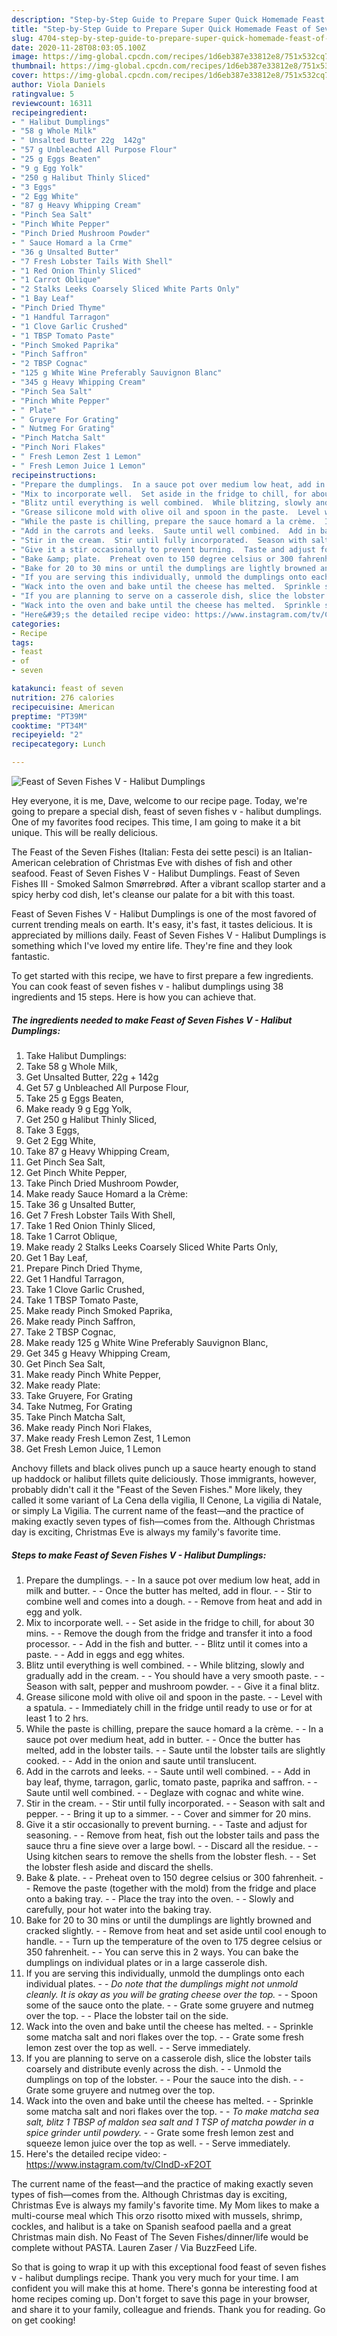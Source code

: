```yaml
---
description: "Step-by-Step Guide to Prepare Super Quick Homemade Feast of Seven Fishes V - Halibut Dumplings"
title: "Step-by-Step Guide to Prepare Super Quick Homemade Feast of Seven Fishes V - Halibut Dumplings"
slug: 4704-step-by-step-guide-to-prepare-super-quick-homemade-feast-of-seven-fishes-v-halibut-dumplings
date: 2020-11-28T08:03:05.100Z
image: https://img-global.cpcdn.com/recipes/1d6eb387e33812e8/751x532cq70/feast-of-seven-fishes-v-halibut-dumplings-recipe-main-photo.jpg
thumbnail: https://img-global.cpcdn.com/recipes/1d6eb387e33812e8/751x532cq70/feast-of-seven-fishes-v-halibut-dumplings-recipe-main-photo.jpg
cover: https://img-global.cpcdn.com/recipes/1d6eb387e33812e8/751x532cq70/feast-of-seven-fishes-v-halibut-dumplings-recipe-main-photo.jpg
author: Viola Daniels
ratingvalue: 5
reviewcount: 16311
recipeingredient:
- " Halibut Dumplings"
- "58 g Whole Milk"
- " Unsalted Butter 22g  142g"
- "57 g Unbleached All Purpose Flour"
- "25 g Eggs Beaten"
- "9 g Egg Yolk"
- "250 g Halibut Thinly Sliced"
- "3 Eggs"
- "2 Egg White"
- "87 g Heavy Whipping Cream"
- "Pinch Sea Salt"
- "Pinch White Pepper"
- "Pinch Dried Mushroom Powder"
- " Sauce Homard a la Crme"
- "36 g Unsalted Butter"
- "7 Fresh Lobster Tails With Shell"
- "1 Red Onion Thinly Sliced"
- "1 Carrot Oblique"
- "2 Stalks Leeks Coarsely Sliced White Parts Only"
- "1 Bay Leaf"
- "Pinch Dried Thyme"
- "1 Handful Tarragon"
- "1 Clove Garlic Crushed"
- "1 TBSP Tomato Paste"
- "Pinch Smoked Paprika"
- "Pinch Saffron"
- "2 TBSP Cognac"
- "125 g White Wine Preferably Sauvignon Blanc"
- "345 g Heavy Whipping Cream"
- "Pinch Sea Salt"
- "Pinch White Pepper"
- " Plate"
- " Gruyere For Grating"
- " Nutmeg For Grating"
- "Pinch Matcha Salt"
- "Pinch Nori Flakes"
- " Fresh Lemon Zest 1 Lemon"
- " Fresh Lemon Juice 1 Lemon"
recipeinstructions:
- "Prepare the dumplings.  In a sauce pot over medium low heat, add in milk and butter.  Once the butter has melted, add in flour.  Stir to combine well and comes into a dough.  Remove from heat and add in egg and yolk."
- "Mix to incorporate well.  Set aside in the fridge to chill, for about 30 mins.  Remove the dough from the fridge and transfer it into a food processor.  Add in the fish and butter.  Blitz until it comes into a paste.  Add in eggs and egg whites."
- "Blitz until everything is well combined.  While blitzing, slowly and gradually add in the cream.  You should have a very smooth paste.  Season with salt, pepper and mushroom powder.  Give it a final blitz."
- "Grease silicone mold with olive oil and spoon in the paste.  Level with a spatula.  Immediately chill in the fridge until ready to use or for at least 1 to 2 hrs."
- "While the paste is chilling, prepare the sauce homard a la crème.  In a sauce pot over medium heat, add in butter.  Once the butter has melted, add in the lobster tails.  Saute until the lobster tails are slightly cooked.  Add in the onion and saute until translucent."
- "Add in the carrots and leeks.  Saute until well combined.  Add in bay leaf, thyme, tarragon, garlic, tomato paste, paprika and saffron.  Saute until well combined.  Deglaze with cognac and white wine."
- "Stir in the cream.  Stir until fully incorporated.  Season with salt and pepper.  Bring it up to a simmer.  Cover and simmer for 20 mins."
- "Give it a stir occasionally to prevent burning.  Taste and adjust for seasoning.  Remove from heat, fish out the lobster tails and pass the sauce thru a fine sieve over a large bowl.  Discard all the residue.  Using kitchen sears to remove the shells from the lobster flesh.  Set the lobster flesh aside and discard the shells."
- "Bake &amp; plate.  Preheat oven to 150 degree celsius or 300 fahrenheit.  Remove the paste (together with the mold) from the fridge and place onto a baking tray.  Place the tray into the oven.  Slowly and carefully, pour hot water into the baking tray."
- "Bake for 20 to 30 mins or until the dumplings are lightly browned and cracked slightly.  Remove from heat and set aside until cool enough to handle.  Turn up the temperature of the oven to 175 degree celsius or 350 fahrenheit.  You can serve this in 2 ways. You can bake the dumplings on individual plates or in a large casserole dish."
- "If you are serving this individually, unmold the dumplings onto each individual plates.   *Do note that the dumplings might not unmold cleanly. It is okay as you will be grating cheese over the top.*  Spoon some of the sauce onto the plate.  Grate some gruyere and nutmeg over the top.  Place the lobster tail on the side."
- "Wack into the oven and bake until the cheese has melted.  Sprinkle some matcha salt and nori flakes over the top.  Grate some fresh lemon zest over the top as well.  Serve immediately."
- "If you are planning to serve on a casserole dish, slice the lobster tails coarsely and distribute evenly across the dish.  Unmold the dumplings on top of the lobster.  Pour the sauce into the dish.  Grate some gruyere and nutmeg over the top."
- "Wack into the oven and bake until the cheese has melted.  Sprinkle some matcha salt and nori flakes over the top.  *To make matcha sea salt, blitz 1 TBSP of maldon sea salt and 1 TSP of matcha powder in a spice grinder until powdery.*  Grate some fresh lemon zest and squeeze lemon juice over the top as well.  Serve immediately."
- "Here&#39;s the detailed recipe video: https://www.instagram.com/tv/CIndD-xF2OT"
categories:
- Recipe
tags:
- feast
- of
- seven

katakunci: feast of seven 
nutrition: 276 calories
recipecuisine: American
preptime: "PT39M"
cooktime: "PT34M"
recipeyield: "2"
recipecategory: Lunch

---
```



![Feast of Seven Fishes V - Halibut Dumplings](https://img-global.cpcdn.com/recipes/1d6eb387e33812e8/751x532cq70/feast-of-seven-fishes-v-halibut-dumplings-recipe-main-photo.jpg)

Hey everyone, it is me, Dave, welcome to our recipe page. Today, we're going to prepare a special dish, feast of seven fishes v - halibut dumplings. One of my favorites food recipes. This time, I am going to make it a bit unique. This will be really delicious.

The Feast of the Seven Fishes (Italian: Festa dei sette pesci) is an Italian-American celebration of Christmas Eve with dishes of fish and other seafood. Feast of Seven Fishes V - Halibut Dumplings. Feast of Seven Fishes III - Smoked Salmon Smørrebrød. After a vibrant scallop starter and a spicy herby cod dish, let&#39;s cleanse our palate for a bit with this toast.

Feast of Seven Fishes V - Halibut Dumplings is one of the most favored of current trending meals on earth. It's easy, it's fast, it tastes delicious. It is appreciated by millions daily. Feast of Seven Fishes V - Halibut Dumplings is something which I've loved my entire life. They're fine and they look fantastic.


To get started with this recipe, we have to first prepare a few ingredients. You can cook feast of seven fishes v - halibut dumplings using 38 ingredients and 15 steps. Here is how you can achieve that.

<!--inarticleads1-->

##### The ingredients needed to make Feast of Seven Fishes V - Halibut Dumplings:

1. Take  Halibut Dumplings:
1. Take 58 g Whole Milk,
1. Get  Unsalted Butter, 22g + 142g
1. Get 57 g Unbleached All Purpose Flour,
1. Take 25 g Eggs Beaten,
1. Make ready 9 g Egg Yolk,
1. Get 250 g Halibut Thinly Sliced,
1. Take 3 Eggs,
1. Get 2 Egg White,
1. Take 87 g Heavy Whipping Cream,
1. Get Pinch Sea Salt,
1. Get Pinch White Pepper,
1. Take Pinch Dried Mushroom Powder,
1. Make ready  Sauce Homard a la Crème:
1. Take 36 g Unsalted Butter,
1. Get 7 Fresh Lobster Tails With Shell,
1. Take 1 Red Onion Thinly Sliced,
1. Take 1 Carrot Oblique,
1. Make ready 2 Stalks Leeks Coarsely Sliced White Parts Only,
1. Get 1 Bay Leaf,
1. Prepare Pinch Dried Thyme,
1. Get 1 Handful Tarragon,
1. Take 1 Clove Garlic Crushed,
1. Take 1 TBSP Tomato Paste,
1. Make ready Pinch Smoked Paprika,
1. Make ready Pinch Saffron,
1. Take 2 TBSP Cognac,
1. Make ready 125 g White Wine Preferably Sauvignon Blanc,
1. Get 345 g Heavy Whipping Cream,
1. Get Pinch Sea Salt,
1. Make ready Pinch White Pepper,
1. Make ready  Plate:
1. Take  Gruyere, For Grating
1. Take  Nutmeg, For Grating
1. Take Pinch Matcha Salt,
1. Make ready Pinch Nori Flakes,
1. Make ready  Fresh Lemon Zest, 1 Lemon
1. Get  Fresh Lemon Juice, 1 Lemon


Anchovy fillets and black olives punch up a sauce hearty enough to stand up haddock or halibut fillets quite deliciously. Those immigrants, however, probably didn&#39;t call it the &#34;Feast of the Seven Fishes.&#34; More likely, they called it some variant of La Cena della vigilia, Il Cenone, La vigilia di Natale, or simply La Vigilia. The current name of the feast—and the practice of making exactly seven types of fish—comes from the. Although Christmas day is exciting, Christmas Eve is always my family&#39;s favorite time. 

<!--inarticleads2-->

##### Steps to make Feast of Seven Fishes V - Halibut Dumplings:

1. Prepare the dumplings. -  - In a sauce pot over medium low heat, add in milk and butter. -  - Once the butter has melted, add in flour. -  - Stir to combine well and comes into a dough. -  - Remove from heat and add in egg and yolk.
1. Mix to incorporate well. -  - Set aside in the fridge to chill, for about 30 mins. -  - Remove the dough from the fridge and transfer it into a food processor. -  - Add in the fish and butter. -  - Blitz until it comes into a paste. -  - Add in eggs and egg whites.
1. Blitz until everything is well combined. -  - While blitzing, slowly and gradually add in the cream. -  - You should have a very smooth paste. -  - Season with salt, pepper and mushroom powder. -  - Give it a final blitz.
1. Grease silicone mold with olive oil and spoon in the paste. -  - Level with a spatula. -  - Immediately chill in the fridge until ready to use or for at least 1 to 2 hrs.
1. While the paste is chilling, prepare the sauce homard a la crème. -  - In a sauce pot over medium heat, add in butter. -  - Once the butter has melted, add in the lobster tails. -  - Saute until the lobster tails are slightly cooked. -  - Add in the onion and saute until translucent.
1. Add in the carrots and leeks. -  - Saute until well combined. -  - Add in bay leaf, thyme, tarragon, garlic, tomato paste, paprika and saffron. -  - Saute until well combined. -  - Deglaze with cognac and white wine.
1. Stir in the cream. -  - Stir until fully incorporated. -  - Season with salt and pepper. -  - Bring it up to a simmer. -  - Cover and simmer for 20 mins.
1. Give it a stir occasionally to prevent burning. -  - Taste and adjust for seasoning. -  - Remove from heat, fish out the lobster tails and pass the sauce thru a fine sieve over a large bowl. -  - Discard all the residue. -  - Using kitchen sears to remove the shells from the lobster flesh. -  - Set the lobster flesh aside and discard the shells.
1. Bake &amp; plate. -  - Preheat oven to 150 degree celsius or 300 fahrenheit. -  - Remove the paste (together with the mold) from the fridge and place onto a baking tray. -  - Place the tray into the oven. -  - Slowly and carefully, pour hot water into the baking tray.
1. Bake for 20 to 30 mins or until the dumplings are lightly browned and cracked slightly. -  - Remove from heat and set aside until cool enough to handle. -  - Turn up the temperature of the oven to 175 degree celsius or 350 fahrenheit. -  - You can serve this in 2 ways. You can bake the dumplings on individual plates or in a large casserole dish.
1. If you are serving this individually, unmold the dumplings onto each individual plates.  -  - *Do note that the dumplings might not unmold cleanly. It is okay as you will be grating cheese over the top.* -  - Spoon some of the sauce onto the plate. -  - Grate some gruyere and nutmeg over the top. -  - Place the lobster tail on the side.
1. Wack into the oven and bake until the cheese has melted. -  - Sprinkle some matcha salt and nori flakes over the top. -  - Grate some fresh lemon zest over the top as well. -  - Serve immediately.
1. If you are planning to serve on a casserole dish, slice the lobster tails coarsely and distribute evenly across the dish. -  - Unmold the dumplings on top of the lobster. -  - Pour the sauce into the dish. -  - Grate some gruyere and nutmeg over the top.
1. Wack into the oven and bake until the cheese has melted. -  - Sprinkle some matcha salt and nori flakes over the top. -  - *To make matcha sea salt, blitz 1 TBSP of maldon sea salt and 1 TSP of matcha powder in a spice grinder until powdery.* -  - Grate some fresh lemon zest and squeeze lemon juice over the top as well. -  - Serve immediately.
1. Here&#39;s the detailed recipe video: - https://www.instagram.com/tv/CIndD-xF2OT


The current name of the feast—and the practice of making exactly seven types of fish—comes from the. Although Christmas day is exciting, Christmas Eve is always my family&#39;s favorite time. My Mom likes to make a multi-course meal which This orzo risotto mixed with mussels, shrimp, cockles, and halibut is a take on Spanish seafood paella and a great Christmas main dish. No Feast of The Seven Fishes/dinner/life would be complete without PASTA. Lauren Zaser / Via BuzzFeed Life. 

So that is going to wrap it up with this exceptional food feast of seven fishes v - halibut dumplings recipe. Thank you very much for your time. I am confident you will make this at home. There's gonna be interesting food at home recipes coming up. Don't forget to save this page in your browser, and share it to your family, colleague and friends. Thank you for reading. Go on get cooking!
